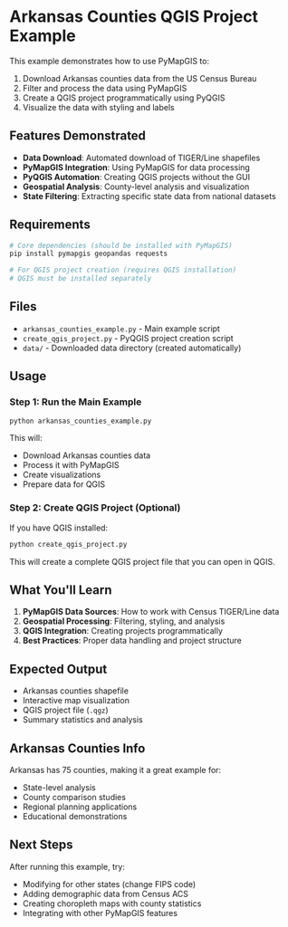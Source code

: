 # Arkansas Counties QGIS Project Example

This example demonstrates how to use PyMapGIS to:

1. Download Arkansas counties data from the US Census Bureau
2. Filter and process the data using PyMapGIS
3. Create a QGIS project programmatically using PyQGIS
4. Visualize the data with styling and labels

## Features Demonstrated

- **Data Download**: Automated download of TIGER/Line shapefiles
- **PyMapGIS Integration**: Using PyMapGIS for data processing
- **PyQGIS Automation**: Creating QGIS projects without the GUI
- **Geospatial Analysis**: County-level analysis and visualization
- **State Filtering**: Extracting specific state data from national datasets

## Requirements

```bash
# Core dependencies (should be installed with PyMapGIS)
pip install pymapgis geopandas requests

# For QGIS project creation (requires QGIS installation)
# QGIS must be installed separately
```

## Files

- `arkansas_counties_example.py` - Main example script
- `create_qgis_project.py` - PyQGIS project creation script
- `data/` - Downloaded data directory (created automatically)

## Usage

### Step 1: Run the Main Example

```bash
python arkansas_counties_example.py
```

This will:
- Download Arkansas counties data
- Process it with PyMapGIS
- Create visualizations
- Prepare data for QGIS

### Step 2: Create QGIS Project (Optional)

If you have QGIS installed:

```bash
python create_qgis_project.py
```

This will create a complete QGIS project file that you can open in QGIS.

## What You'll Learn

1. **PyMapGIS Data Sources**: How to work with Census TIGER/Line data
2. **Geospatial Processing**: Filtering, styling, and analysis
3. **QGIS Integration**: Creating projects programmatically
4. **Best Practices**: Proper data handling and project structure

## Expected Output

- Arkansas counties shapefile
- Interactive map visualization
- QGIS project file (`.qgz`)
- Summary statistics and analysis

## Arkansas Counties Info

Arkansas has 75 counties, making it a great example for:
- State-level analysis
- County comparison studies
- Regional planning applications
- Educational demonstrations

## Next Steps

After running this example, try:
- Modifying for other states (change FIPS code)
- Adding demographic data from Census ACS
- Creating choropleth maps with county statistics
- Integrating with other PyMapGIS features
